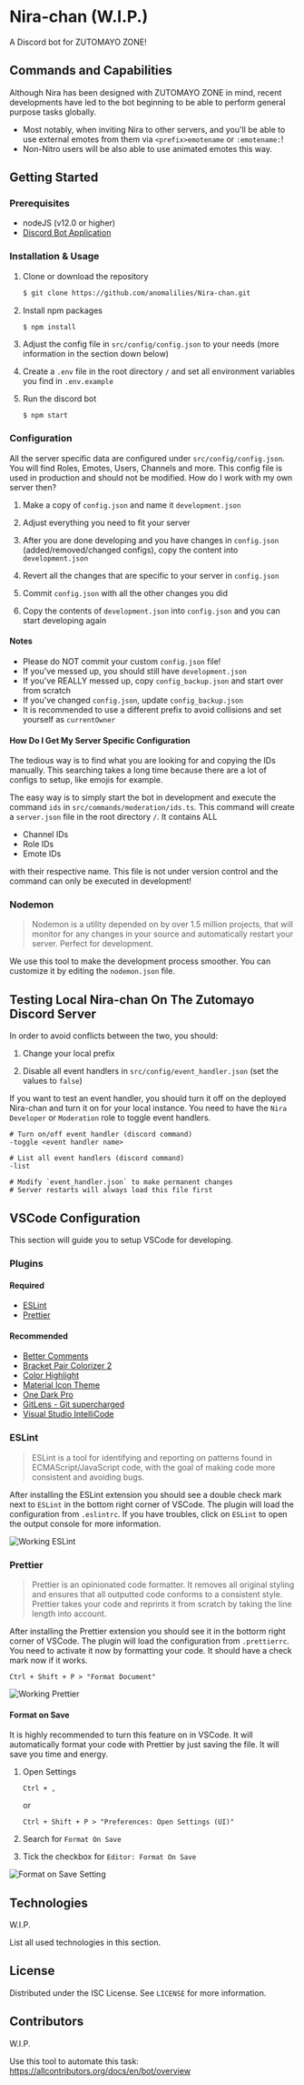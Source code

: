 # Nira-chan (W.I.P.)

A Discord bot for ZUTOMAYO ZONE!

## Commands and Capabilities

Although Nira has been designed with ZUTOMAYO ZONE in mind, recent developments have led to the bot beginning to be able to perform general purpose tasks globally.

- Most notably, when inviting Nira to other servers, and you'll be able to use external emotes from them via `<prefix>emotename` or `:emotename:`!
- Non-Nitro users will be also able to use animated emotes this way.

## Getting Started

### Prerequisites

- nodeJS (v12.0 or higher)
- [Discord Bot Application](https://discord.com/developers/applications)

### Installation & Usage

1. Clone or download the repository

   ```sh
   $ git clone https://github.com/anomalilies/Nira-chan.git
   ```

2. Install npm packages

   ```sh
   $ npm install
   ```

3. Adjust the config file in `src/config/config.json` to your needs (more information in the section down below)

4. Create a `.env` file in the root directory `/` and set all environment variables you find in `.env.example`

5. Run the discord bot

   ```
   $ npm start
   ```

### Configuration

All the server specific data are configured under `src/config/config.json`. You will find Roles, Emotes, Users, Channels and more. This config file is used in production and should not be modified. How do I work with my own server then?

1. Make a copy of `config.json` and name it `development.json`

2. Adjust everything you need to fit your server

3. After you are done developing and you have changes in `config.json` (added/removed/changed configs), copy the content into `development.json`

4. Revert all the changes that are specific to your server in `config.json`

5. Commit `config.json` with all the other changes you did

6. Copy the contents of `development.json` into `config.json` and you can start developing again

#### Notes

- Please do NOT commit your custom `config.json` file!
- If you've messed up, you should still have `development.json`
- If you've REALLY messed up, copy `config_backup.json` and start over from scratch
- If you've changed `config.json`, update `config_backup.json`
- It is recommended to use a different prefix to avoid collisions and set yourself as `currentOwner`

#### How Do I Get My Server Specific Configuration

The tedious way is to find what you are looking for and copying the IDs manually. This searching takes a long time because there are a lot of configs to setup, like emojis for example.

The easy way is to simply start the bot in development and execute the command `ids` in `src/commands/moderation/ids.ts`. This command will create a `server.json` file in the root directory `/`. It contains ALL

- Channel IDs
- Role IDs
- Emote IDs

with their respective name. This file is not under version control and the command can only be executed in development!

### Nodemon

> Nodemon is a utility depended on by over 1.5 million projects, that will monitor for any changes in your source and automatically restart your server. Perfect for development.

We use this tool to make the development process smoother. You can customize it by editing the `nodemon.json` file.

## Testing Local Nira-chan On The Zutomayo Discord Server

In order to avoid conflicts between the two, you should:

1. Change your local prefix

2. Disable all event handlers in `src/config/event_handler.json` (set the values to `false`)

If you want to test an event handler, you should turn it off on the deployed Nira-chan and turn it on for your local instance. You need to have the `Nira Developer` or `Moderation` role to toggle event handlers.

```
# Turn on/off event handler (discord command)
-toggle <event handler name>

# List all event handlers (discord command)
-list

# Modify `event_handler.json` to make permanent changes
# Server restarts will always load this file first
```

## VSCode Configuration

This section will guide you to setup VSCode for developing.

### Plugins

#### Required

- [ESLint](https://marketplace.visualstudio.com/items?itemName=dbaeumer.vscode-eslint)
- [Prettier](https://marketplace.visualstudio.com/items?itemName=esbenp.prettier-vscode)

#### Recommended

- [Better Comments](https://marketplace.visualstudio.com/items?itemName=aaron-bond.better-comments)
- [Bracket Pair Colorizer 2](https://marketplace.visualstudio.com/items?itemName=CoenraadS.bracket-pair-colorizer-2)
- [Color Highlight](https://marketplace.visualstudio.com/items?itemName=naumovs.color-highlight)
- [Material Icon Theme](https://marketplace.visualstudio.com/items?itemName=PKief.material-icon-theme)
- [One Dark Pro](https://marketplace.visualstudio.com/items?itemName=zhuangtongfa.Material-theme)
- [GitLens - Git supercharged](https://marketplace.visualstudio.com/items?itemName=eamodio.gitlens)
- [Visual Studio IntelliCode](https://marketplace.visualstudio.com/items?itemName=VisualStudioExptTeam.vscodeintellicode)

### ESLint

> ESLint is a tool for identifying and reporting on patterns found in ECMAScript/JavaScript code, with the goal of making code more consistent and avoiding bugs.

After installing the ESLint extension you should see a double check mark next to `ESLint` in the bottom right corner of VSCode. The plugin will load the configuration from `.eslintrc`. If you have troubles, click on `ESLint` to open the output console for more information.

![Working ESLint](Images/docs/eslint-working.png)

### Prettier

> Prettier is an opinionated code formatter. It removes all original styling and ensures that all outputted code conforms to a consistent style. Prettier takes your code and reprints it from scratch by taking the line length into account.

After installing the Prettier extension you should see it in the bottorm right corner of VSCode. The plugin will load the configuration from `.prettierrc`. You need to activate it now by formatting your code. It should have a check mark now if it works.

```
Ctrl + Shift + P > "Format Document"
```

![Working Prettier](Images/docs/prettier-working.png)

#### Format on Save

It is highly recommended to turn this feature on in VSCode. It will automatically format your code with Prettier by just saving the file. It will save you time and energy.

1. Open Settings

   ```
   Ctrl + ,
   ```

   or

   ```
   Ctrl + Shift + P > "Preferences: Open Settings (UI)"
   ```

2. Search for `Format On Save`

3. Tick the checkbox for `Editor: Format On Save`

![Format on Save Setting](Images/docs/format-on-save.png)

## Technologies

W.I.P.

List all used technologies in this section.

## License

Distributed under the ISC License. See `LICENSE` for more information.

## Contributors

W.I.P.

Use this tool to automate this task: https://allcontributors.org/docs/en/bot/overview
